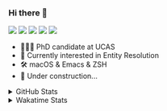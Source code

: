 ### Hi there 👋

[![](https://img.shields.io/badge/-Email-325180?logo=maildotru&logoColor=white&style=flat-square)](mailto:hi@wang.tianshu.me)
[![](https://img.shields.io/badge/-GitHub-black?logo=GitHub&style=flat-square)](https://github.com/tshu-w)
[![](https://img.shields.io/badge/-Telegram-26a5e4?labelColor=fafafa&logo=telegram&style=flat-square)](https://t.me/tshu_w) 
[![](https://img.shields.io/badge/-Twitter-1da1f2?logo=Twitter&logoColor=white&style=flat-square)](https://twitter.com/tshu_w)
[![](https://komarev.com/ghpvc/?username=tshu-w&color=blueviolet&style=flat-square)]()



- 🧑🏻‍🎓 PhD candidate at UCAS
- 🔭 Currently interested in Entity Resolution
- 🛠 macOS & Emacs & ZSH
- 🚧 Under construction...

<details>

<summary>GitHub Stats</summary>

![Tianshu's GitHub stats](https://github-readme-stats.vercel.app/api?username=tshu-w&show_icons=true&theme=buefy&count_private=true)
  
</details>


<details>
  <summary>Wakatime Stats</summary>

  Currently, files accessed by tramp cannot be tracked by wakatime, see https://github.com/wakatime/wakatime-mode/issues/27
  <br>
  
<!--START_SECTION:waka-->
![Code Time](http://img.shields.io/badge/Code%20Time-1%2C277%20hrs%202%20mins-blue)

**I'm an Early 🐤** 

```text
🌞 Morning    70 commits     ████░░░░░░░░░░░░░░░░░░░░░   16.83% 
🌆 Daytime    220 commits    █████████████░░░░░░░░░░░░   52.88% 
🌃 Evening    120 commits    ███████░░░░░░░░░░░░░░░░░░   28.85% 
🌙 Night      6 commits      ░░░░░░░░░░░░░░░░░░░░░░░░░   1.44%

```
📅 **I'm Most Productive on Tuesday** 

```text
Monday       67 commits     ████░░░░░░░░░░░░░░░░░░░░░   16.11% 
Tuesday      115 commits    ███████░░░░░░░░░░░░░░░░░░   27.64% 
Wednesday    56 commits     ███░░░░░░░░░░░░░░░░░░░░░░   13.46% 
Thursday     41 commits     ██░░░░░░░░░░░░░░░░░░░░░░░   9.86% 
Friday       51 commits     ███░░░░░░░░░░░░░░░░░░░░░░   12.26% 
Saturday     50 commits     ███░░░░░░░░░░░░░░░░░░░░░░   12.02% 
Sunday       36 commits     ██░░░░░░░░░░░░░░░░░░░░░░░   8.65%

```


📊 **This Week I Spent My Time On** 

```text
💬 Programming Languages: 
sh                       14 hrs 10 mins      █████████████░░░░░░░░░░░░   53.64% 
Org                      8 hrs 41 mins       ████████░░░░░░░░░░░░░░░░░   32.88% 
Emacs Lisp               1 hr 28 mins        █░░░░░░░░░░░░░░░░░░░░░░░░   5.56% 
Other                    37 mins             ░░░░░░░░░░░░░░░░░░░░░░░░░   2.36% 
Python                   31 mins             ░░░░░░░░░░░░░░░░░░░░░░░░░   2.0%

🔥 Editors: 
Zsh                      14 hrs 10 mins      █████████████░░░░░░░░░░░░   55.44% 
Emacs                    11 hrs 23 mins      ███████████░░░░░░░░░░░░░░   44.56%

🐱‍💻 Projects: 
Unknown Project          8 hrs 53 mins       ███████░░░░░░░░░░░░░░░░░░   31.19% 
Terminal                 7 hrs 5 mins        ██████░░░░░░░░░░░░░░░░░░░   24.93% 
lightning-template       5 hrs 41 mins       █████░░░░░░░░░░░░░░░░░░░░   19.99% 
lightning                3 hrs 21 mins       ███░░░░░░░░░░░░░░░░░░░░░░   11.77% 
emacs                    1 hr 20 mins        █░░░░░░░░░░░░░░░░░░░░░░░░   4.71%

💻 Operating System: 
Mac                      18 hrs 44 mins      ██████████████████░░░░░░░   73.3% 
Linux                    6 hrs 49 mins       ██████░░░░░░░░░░░░░░░░░░░   26.7%

```

**I Mostly Code in Python** 

```text
Python                   11 repos            ████████████░░░░░░░░░░░░░   50.0% 
HTML                     2 repos             ██░░░░░░░░░░░░░░░░░░░░░░░   9.09% 
Emacs Lisp               2 repos             ██░░░░░░░░░░░░░░░░░░░░░░░   9.09% 
JavaScript               2 repos             ██░░░░░░░░░░░░░░░░░░░░░░░   9.09% 
TeX                      2 repos             ██░░░░░░░░░░░░░░░░░░░░░░░   9.09%

```



 Last Updated on 18/08/2022 08:06:35 UTC
<!--END_SECTION:waka-->
</details>
